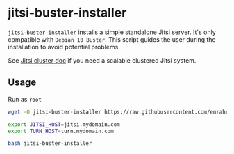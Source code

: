 jitsi-buster-installer
======================
`jitsi-buster-installer` installs a simple standalone Jitsi server. It's only
compatible with `Debian 10 Buster`. This script guides the user during the
installation to avoid potential problems.

See [Jitsi cluster
doc](https://github.com/emrahcom/emrah-buster-templates/blob/master/doc/jitsi_cluster.md)
if you need a scalable clustered Jitsi system.

## Usage
Run as `root`

```bash
wget -O jitsi-buster-installer https://raw.githubusercontent.com/emrahcom/emrah-tools/main/jitsi/installer/buster/jitsi-buster-installer

export JITSI_HOST=jitsi.mydomain.com
export TURN_HOST=turn.mydomain.com

bash jitsi-buster-installer
```
